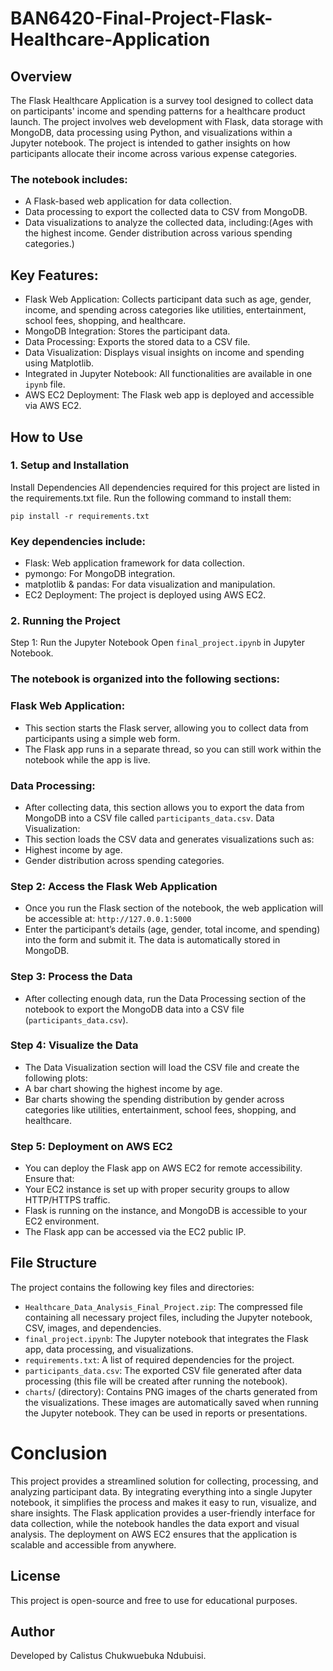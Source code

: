 # BAN6420-Final-Project-Flask-Healthcare-Application

## Overview
The Flask Healthcare Application is a survey tool designed to collect data on participants' income and spending patterns for a healthcare product launch. The project involves web development with Flask, data storage with MongoDB, data processing using Python, and visualizations within a Jupyter notebook. The project is intended to gather insights on how participants allocate their income across various expense categories.

### The notebook includes:
- A Flask-based web application for data collection.
- Data processing to export the collected data to CSV from MongoDB.
- Data visualizations to analyze the collected data, including:(Ages with the highest income. Gender distribution across various spending categories.)

## Key Features:
- Flask Web Application: Collects participant data such as age, gender, income, and spending across categories like utilities, entertainment, school fees, shopping, and healthcare.
- MongoDB Integration: Stores the participant data.
- Data Processing: Exports the stored data to a CSV file.
- Data Visualization: Displays visual insights on income and spending using Matplotlib.
- Integrated in Jupyter Notebook: All functionalities are available in one `ipynb` file.
- AWS EC2 Deployment: The Flask web app is deployed and accessible via AWS EC2.



## How to Use
### 1. Setup and Installation
Install Dependencies
All dependencies required for this project are listed in the requirements.txt file. Run the following command to install them:

`pip install -r requirements.txt`

### Key dependencies include:
- Flask: Web application framework for data collection.
- pymongo: For MongoDB integration.
- matplotlib & pandas: For data visualization and manipulation.
- EC2 Deployment: The project is deployed using AWS EC2.

### 2. Running the Project
Step 1: Run the Jupyter Notebook
Open `final_project.ipynb` in Jupyter Notebook.

### The notebook is organized into the following sections:
### Flask Web Application:
- This section starts the Flask server, allowing you to collect data from participants using a simple web form.
- The Flask app runs in a separate thread, so you can still work within the notebook while the app is live.
### Data Processing:
- After collecting data, this section allows you to export the data from MongoDB into a CSV file called `participants_data.csv`.
Data Visualization:
- This section loads the CSV data and generates visualizations such as:
- Highest income by age.
- Gender distribution across spending categories.

### Step 2: Access the Flask Web Application
- Once you run the Flask section of the notebook, the web application will be accessible at:
`http://127.0.0.1:5000`
- Enter the participant’s details (age, gender, total income, and spending) into the form and submit it. The data is automatically stored in MongoDB.

### Step 3: Process the Data
- After collecting enough data, run the Data Processing section of the notebook to export the MongoDB data into a CSV file (`participants_data.csv`).

### Step 4: Visualize the Data
- The Data Visualization section will load the CSV file and create the following plots:
- A bar chart showing the highest income by age.
- Bar charts showing the spending distribution by gender across categories like utilities, entertainment, school fees, shopping, and healthcare.

### Step 5: Deployment on AWS EC2
- You can deploy the Flask app on AWS EC2 for remote accessibility. Ensure that:
- Your EC2 instance is set up with proper security groups to allow HTTP/HTTPS traffic.
- Flask is running on the instance, and MongoDB is accessible to your EC2 environment.
- The Flask app can be accessed via the EC2 public IP.


## File Structure
The project contains the following key files and directories:
- `Healthcare_Data_Analysis_Final_Project.zip`: The compressed file containing all necessary project files, including the Jupyter notebook, CSV, images, and dependencies.
- `final_project.ipynb`: The Jupyter notebook that integrates the Flask app, data processing, and visualizations.
- `requirements.txt`: A list of required dependencies for the project.
- `participants_data.csv`: The exported CSV file generated after data processing (this file will be created after running the notebook).
- `charts`/ (directory): Contains PNG images of the charts generated from the visualizations. These images are automatically saved when running the Jupyter notebook. They can be used in reports or presentations.

# Conclusion
This project provides a streamlined solution for collecting, processing, and analyzing participant data. By integrating everything into a single Jupyter notebook, it simplifies the process and makes it easy to run, visualize, and share insights. The Flask application provides a user-friendly interface for data collection, while the notebook handles the data export and visual analysis. The deployment on AWS EC2 ensures that the application is scalable and accessible from anywhere.

## License
This project is open-source and free to use for educational purposes.


## Author
Developed by Calistus Chukwuebuka Ndubuisi.

